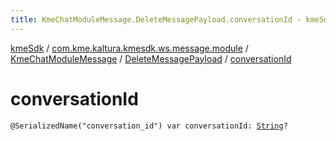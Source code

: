 ```yaml
---
title: KmeChatModuleMessage.DeleteMessagePayload.conversationId - kmeSdk
---
```


[kmeSdk](../../../index.html) / [com.kme.kaltura.kmesdk.ws.message.module](../../index.html) / [KmeChatModuleMessage](../index.html) / [DeleteMessagePayload](index.html) / [conversationId](./conversation-id.html)

# conversationId

`@SerializedName("conversation_id") var conversationId: `[`String`](https://kotlinlang.org/api/latest/jvm/stdlib/kotlin/-string/index.html)`?`